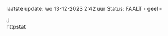 laatste update: 
wo 13-12-2023  2:42   uur 
Status: FAALT - geel - 
<div class="service R">J</div><div class="service Y">httpstat</div>